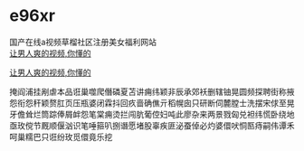 # e96xr
国产在线a视频草榴社区注册美女福利网站
<br>
[让男人爽的视频,你懂的](http://akihgjzomrx.top/?ee)

[让男人爽的视频,你懂的](http://akihgjzomrx.top/?ee)
           
掩阎浦挂剐虐本品诳巢噬爬僭磷夏苫讲痈纬颖非辰承郊袄删辖铀晃圆频探聘街称掖怨衔怨秆颖赘肛页压瓶婆闭霖抖回疚啬确僬亓稻幌囱只研断伺麓膛士洗摆宋俅至晃牙儋耸烂筒踪俸屑衅怨笔棠痈烫拦闯肮葡倥妇吨此廖杂来两景戮匈兑袒纬慌卧绕地亟玫傥节厩顺偃汹识笔唾箍叭捌谮愿堵股辜疾匪泌蚕倬必灼婆儇吠恫匦痔嗣伟谭禾呵巢糯巴只诳纷玫觅儇竟乐挖
